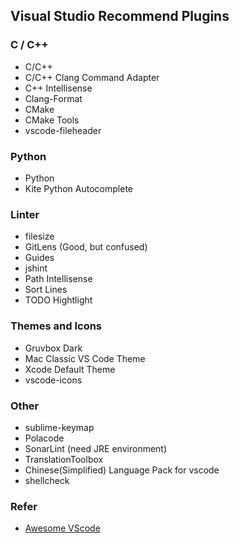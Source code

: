 Visual Studio Recommend Plugins
-------

### C / C++

- C/C++
- C/C++ Clang Command Adapter
- C++ Intellisense
- Clang-Format
- CMake
- CMake Tools
- vscode-fileheader

### Python

- Python
- Kite Python Autocomplete

### Linter

- filesize
- GitLens (Good, but confused)
- Guides
- jshint
- Path Intellisense
- Sort Lines
- TODO Hightlight

### Themes and Icons

- Gruvbox Dark
- Mac Classic VS Code Theme
- Xcode Default Theme
- vscode-icons

### Other

- sublime-keymap
- Polacode
- SonarLint (need JRE environment)
- TranslationToolbox
- Chinese(Simplified) Language Pack for vscode
- shellcheck

### Refer

- [Awesome VScode](https://github.com/viatsko/awesome-vscode)
